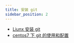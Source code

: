 ```yaml
---
title: 安装 git
sidebar_position: 2
---
```


- [Liunx 安装 git](https://www.cnblogs.com/daniaofighter/p/9452661.html)
- [centos7 下 git 的使用和配置](https://www.cnblogs.com/daniaofighter/p/9452661.html)
